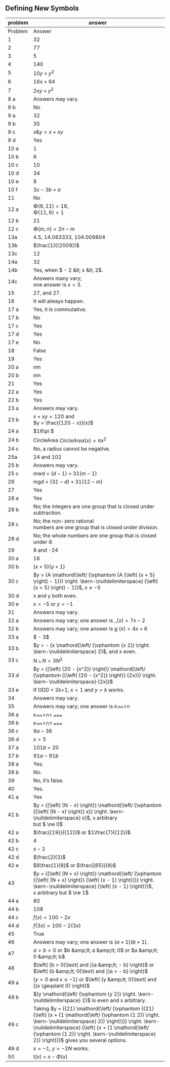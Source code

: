 
## Defining New Symbols


|problem|answer|
|-------|------|
|Problem|<span class="char-style-override-1">Answer</span>|
|1|32|
|2|77|
|3|5|
|4|140|
|5|<span>$10y + {y^2}$</span>|
|6|<span>$16x + 64$</span>|
|7|<span>$2xy + {y^2}$</span>|
|8 a|Answers may vary.|
|8 b|No|
|9 a|32|
|9 b|35|
|9 c|<span>$x\& y = x + xy$</span>|
|9 d|Yes|
|10 a|1|
|10 b|6|
|10 c|10|
|10 d|34|
|10 e|8|
|10 f|<span>$3c - 3b + a$</span>|
|11|No|
|12 a|<span>©<span>$\left\{ {6,11} \right\} = 16$</span>, <br>©<span>$\left\{ {11,6} \right\} = 1$</span></span>|
|12 b|21|
|12 c|©<span>$\left\{ {m,n} \right\} = 2n - m$</span>|
|13a|4.5, 14.083333, 104.009804|
|13b|<span>$\frac{1}{{2009}}$</span>|
|13c|12|
|14a|32|
|14b|Yes, when <span>$ - 2 &amp;lt; x &amp;lt; 2$</span>.|
|14c|Answers many vary; <br>one answer is <span>$x = 3$</span>.|
|15|27, and 27.|
|16|It will always happen.|
|17 a|Yes, it is commutative.|
|17 b|No|
|17 c|Yes|
|17 d|Yes|
|17 e|No|
|18|False|
|19|Yes|
|20 a|nm|
|20 b|mn|
|21|Yes|
|22 a|Yes|
|22 b|<span>Yes</span>|
|23 a|<span>Answers may vary.</span>|
|23 b|<span><span>$x + xy = 120$</span> and </span><span><br></span><span><span>$y = \frac{{120 - x}}{x}$</span></span>|
|24 a|<span>$16\pi $</span>|
|24 b|<span>CircleArea</span><span> </span><span>$CircleArea(x) = \pi {x^2}$</span>|
|24 c|No, a radius cannot be negative.|
|25a|24 and 102|
|25 b|Answers may vary.|
|25 c|m<span class="char-style-override-2">w</span>d = <span>$\left( {d - 1} \right) + 31\left( {m - 1} \right)$</span>|
|26|m<span class="char-style-override-3">g</span>d = <span>$\left( {31 - d} \right) + 31\left( {12 - m} \right)$</span>|
|27|Yes|
|28 a|Yes|
|28 b|No; the integers are one group that is closed under subtraction.|
|28 c|No; the non-zero rational <br>numbers are one group that is closed under division.|
|28 d|No; the whole numbers are one group that is closed under ∂.|
|29|8 and -24|
|30 a|16|
|30 b|<span>$\left( {x + 5} \right)\left( {y + 1} \right)$</span>|
|30 c|<span>$y = {A \mathord{\left/ {\vphantom {A {\left( {x + 5} \right) - 1}}} \right. \kern-\nulldelimiterspace} {\left( {x + 5} \right) - 1}}$</span>, <span>$x \ne - 5$</span>|
|30 d|<span class="char-style-override-4">x</span> and <span class="char-style-override-4">y</span> both even<span class="char-style-override-4">.</span>|
|30 e|<span>$x = - 5{\text{ or }}y = - 1$</span>|
|31|Answers may vary.|
|32 a|Answers may vary; one answer is <span class="char-style-override-5">_</span><span>$(x) = 7x - 2$</span>|
|32 b|Answers may vary; one answer is g <span>$(x) = 4x + 6$</span>|
|33 a|<span>$ - 3$</span>|
|33 b|<span>$y = - {x \mathord{\left/ {\vphantom {x 2}} \right. \kern-\nulldelimiterspace} 2}$</span>, and <span class="char-style-override-4">x</span> even.|
|33 c|<span>$N\vartriangle N = 3{N^2}$</span>|
|33 d|<span>$y = {{\left( {20 - {x^2}} \right)} \mathord{\left/ {\vphantom {{\left( {20 - {x^2}} \right)} {2x}}} \right. \kern-\nulldelimiterspace} {2x}}$</span>|
|33 e|If ODD = 2k+1, <span>$x = 1$</span> and <span>$y = k$</span> works.|
|34|Answers may vary.|
|35|Answers may vary; one answer is<span> <img class="image" width="55" height="13" src="9-Answers-7-28-11-PRINT-web-images/Eqn100.eps" alt="Eqn100.eps"></span>|
|36 a|<img class="image" width="125" height="13" src="9-Answers-7-28-11-PRINT-web-images/Eqn101.eps" alt="Eqn101.eps">|
|36 b|<img class="image" width="102" height="13" src="9-Answers-7-28-11-PRINT-web-images/Eqn102.eps" alt="Eqn102.eps">|
|36 c|<span>$9a - 36$</span>|
|36 d|<span>$x = 5$</span>|
|37 a|<span>$101b + 20$</span>|
|37 b|<span>$91a - 91b$</span>|
|38 a|Yes.|
|38 b|No.|
|39|No, it’s false.|
|40|Yes.|
|41 a|Yes|
|41 b|<span>$y = {{\left( {N - x} \right)} \mathord{\left/ {\vphantom {{\left( {N - x} \right)} x}} \right. \kern-\nulldelimiterspace} x}$</span>, <span class="char-style-override-4">x</span> arbitrary <br>but <span>$ \ne 0$</span>|
|42 a|<span>$\frac{{19}}{{12}}$</span> or <span>$1\frac{7}{{12}}$</span>|
|42 b|4|
|42 c|<span>$x - 2$</span>|
|42 d|<span>$\frac{2}{3}$</span>|
|42 e|<span><span>$8\frac{1}{8}$</span> or <span>$\frac{{65}}{8}$</span></span>|
|43|<span><span>$y = {{\left( {N + x} \right)} \mathord{\left/ {\vphantom {{\left( {N + x} \right)} {\left( {x - 1} \right)}}} \right. \kern-\nulldelimiterspace} {\left( {x - 1} \right)}}$</span>, </span><br><span class="char-style-override-4">x</span> arbitrary but <span>$ \ne 1$</span>|
|44 a|80|
|44 b|108|
|44 c|<span>$f(x) = 100 - 2x$</span>|
|44 d|<span>$f(3x) = 100 - 2(3x)$</span>|
|45|True|
|46|Answers may vary; one answer is <span>$(a + 1)(b + 1)$</span>.|
|47|<span>$a > b > 0$</span> or <span>$b &amp;lt; a &amp;lt; 0$</span> or <span>$a &amp;lt; 0 &amp;lt; b$</span>|
|48|<span>$\left( {b > 0{\text{ and }}a &amp;lt; - b} \right)$</span> or <span>$\left( {b &amp;lt; 0{\text{ and }}a > - b} \right)$</span>|
|49 a|<span>$\left( {y > 0{\text{ and }}x \leqslant - 1} \right)$</span> or <span>$\left( {y &amp;lt; 0{\text{ and }}x \geqslant 0} \right)$</span>|
|49 b|<span>${y \mathord{\left/ {\vphantom {y 2}} \right. \kern-\nulldelimiterspace} 2}$</span> is even and x arbitrary.|
|49 c|Taking <span>$y = {{21} \mathord{\left/ {\vphantom {{21} {\left( {x + {1 \mathord{\left/ {\vphantom {1 2}} \right. \kern-\nulldelimiterspace} 2}} \right)}}} \right. \kern-\nulldelimiterspace} {\left( {x + {1 \mathord{\left/ {\vphantom {1 2}} \right. \kern-\nulldelimiterspace} 2}} \right)}}$</span> gives you several options.|
|49 d|<span>$x = - 1$</span>, <span>$y = - 2N$</span> works.|
|50|<span class="char-style-override-6">t</span>(x) = <span>$x - \Phi \left( x \right)$</span>|
